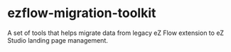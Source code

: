 # ezflow-migration-toolkit
A set of tools that helps migrate data from legacy eZ Flow extension to eZ Studio landing page management.
